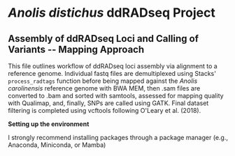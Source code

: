 
# ***Anolis distichus*** ddRADseq Project

## Assembly of ddRADseq Loci and Calling of Variants -- Mapping Approach

This file outlines workflow of ddRADseq loci assembly via alignment to a reference genome. Individual fastq files are demultiplexed using Stacks' `process_radtags` function before being mapped against the *Anolis carolinensis* reference genome with BWA MEM, then .sam files are converted to .bam and sorted with samtools, assessed for mapping quality with Qualimap, and, finally, SNPs are called using GATK. Final dataset filtering is completed using vcftools following O'Leary et al. (2018).

**Setting up the environment**

I strongly recommend installing packages through a package manager (e.g., Anaconda, Miniconda, or Mamba) 
